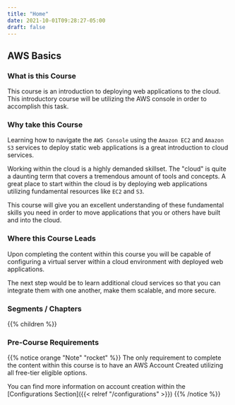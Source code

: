 ```yaml
---
title: "Home"
date: 2021-10-01T09:28:27-05:00
draft: false
---
```


## AWS Basics

### What is this Course

This course is an introduction to deploying web applications to the cloud. This introductory course will be utilizing the AWS console in order to accomplish this task.

### Why take this Course

Learning how to navigate the `AWS Console` using the `Amazon EC2` and `Amazon S3` services to deploy static web applications is a great introduction to cloud services.

Working within the cloud is a highly demanded skillset. The "cloud" is quite a daunting term that covers a tremendous amount of tools and concepts. A great place to start within the cloud is by deploying web applications utilizing fundamental resources like `EC2` and `S3`.

This course will give you an excellent understanding of these fundamental skills you need in order to move applications that you or others have built and into the cloud.

### Where this Course Leads

Upon completing the content within this course you will be capable of configuring a virtual server within a cloud environment with deployed web applications.

The next step would be to learn additional cloud services so that you can integrate them with one another, make them scalable, and more secure.

### Segments / Chapters

{{% children %}}

### Pre-Course Requirements

{{% notice orange "Note" "rocket" %}}
The only requirement to complete the content within this course is to have an AWS Account Created utilizing all free-tier eligible options.

You can find more information on account creation within the [Configurations Section]({{< relref "/configurations" >}})
{{% /notice %}}
